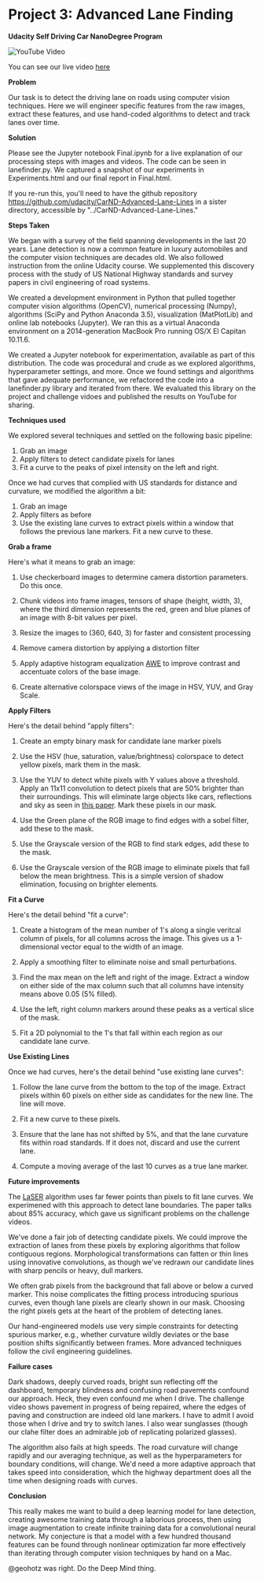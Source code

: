 
# Project 3: Advanced Lane Finding

**Udacity Self Driving Car NanoDegree Program**

![YouTube Video](https://img.youtube.com/vi/jbkHQcP-rdw/0.jpg)

You can see our live video [here](https://youtu.be/jbkHQcP-rdw)

**Problem**

Our task is to detect the driving lane on roads using computer vision
techniques.  Here we will engineer specific features from the raw images,
extract these features, and use hand-coded algorithms to detect and track
lanes over time.

**Solution**

Please see the Jupyter notebook Final.ipynb for a live explanation
of our processing steps with images and videos.   The code can be seen in lanefinder.py.  We captured a snapshot of our experiments in Experiments.html and our final report in Final.html.

If you re-run this, you'll need to have the github repository
https://github.com/udacity/CarND-Advanced-Lane-Lines in a sister
directory, accessible by "../CarND-Advanced-Lane-Lines."

**Steps Taken**

We began with a survey of the field spanning developments in the last
20 years.  Lane detection is now a common feature in luxury automobiles
and the computer vision techniques are decades old.  We also followed
instruction from the online Udacity course.   We supplemented this discovery
process with the study of US National Highway standards and survey
papers in civil engineering of road systems.

We created a development environment in Python that pulled together
computer vision algorithms (OpenCV), numerical processing (Numpy),
algorithms (SciPy and Python Anaconda 3.5), visualization (MatPlotLib) and
online lab notebooks (Jupyter).  We ran this as a virtual Anaconda environment
on a 2014-generation MacBook Pro running OS/X El Capitan 10.11.6.

We created a Jupyter notebook for experimentation, available as part of 
this distribution.  The code was procedural and crude as we explored algorithms,
hyperparameter settings, and more.  Once we found settings and algorithms
that gave adequate performance, we refactored the code into a lanefinder.py
library and iterated from there.  We evaluated this library on the project and challenge vidoes and published the results on YouTube for sharing.

**Techniques used**

We explored several techniques and settled on the following basic pipeline:

1. Grab an image
2. Apply filters to detect candidate pixels for lanes
3. Fit a curve to the peaks of pixel intensity on the left and right.

Once we had curves that complied with US standards for distance and curvature,
we modified the algorithm a bit:

1. Grab an image
2. Apply filters as before
3. Use the existing lane curves to extract pixels within a window 
that follows the previous lane markers.  Fit a new curve to these.

**Grab a frame**

Here's what it means to grab an image:

1. Use checkerboard images to determine camera distortion parameters.  Do this
once.

2. Chunk videos into frame images, tensors of shape (height, width, 3),
where the third dimension represents the red, green and blue planes
of an image with 8-bit values per pixel.

3. Resize the images to (360, 640, 3) for faster and consistent processing

4. Remove camera distortion by applying a distortion filter

5. Apply adaptive histogram equalization
[AWE](https://en.wikipedia.org/wiki/Adaptive_histogram_equalization) to improve
contrast and accentuate colors of the base image.

6. Create alternative colorspace views of the image in HSV, YUV, and Gray Scale.

**Apply Filters**

Here's the detail behind "apply filters":

1. Create an empty binary mask for candidate lane marker pixels 

2. Use the HSV (hue, saturation, value/brightness) colorspace to detect
yellow pixels, mark them in the mask.

3. Use the YUV to detect white pixels with Y values above a threshold.  Apply an
11x11 convolution to detect pixels that are 50% brighter than their surroundings.
This will eliminate large objects like cars, reflections and sky as seen in
[this paper](https://www.researchgate.net/publication/275963307_Real-Time_Lane_Detection_and_Rear-End_Collision_Warning_System_on_a_Mobile_Computing_Platform).  Mark these
pixels in our mask.

4. Use the Green plane of the RGB image to find edges with a sobel
filter, add these to the mask.

5. Use the Grayscale version of the RGB to find stark edges, add
these to the mask.

6. Use the Grayscale version of the RGB image to eliminate pixels that
fall below the mean brightness.  This is a simple version of shadow elimination,
focusing on brighter elements.

**Fit a Curve**

Here's the detail behind "fit a curve":

1. Create a histogram of the mean number of 1's along a single veritcal
column of pixels, for all columns across the image.  This gives us a 1-dimensional
vector equal to the width of an image.

2. Apply a smoothing filter to eliminate noise and small perturbations.

3. Find the max mean on the left and right of the image.  Extract a window on
either side of the max column such that all columns have intensity means above
0.05 (5% filled).

4. Use the left, right column markers around these peaks as a vertical slice
of the mask.

5. Fit a 2D polynomial to the 1's that fall within each region as our candidate
lane curve.

**Use Existing Lines**

Once we had curves, here's the detail behind "use existing lane curves":

1. Follow the lane curve from the bottom to the top of the image.  Extract
pixels within 60 pixels on either side as candidates for the new line.  The
line will move.

2. Fit a new curve to these pixels.

3. Ensure that the lane has not shifted by 5%, and that the lane curvature
fits within road standards.  If it does not, discard and use the current
lane.

4. Compute a moving average of the last 10 curves as a true lane marker.

**Future improvements**

The [LaSER](http://cvrr.ucsd.edu/publications/2013/SatzodaLASER13.pdf) algorithm
uses far fewer points than pixels to fit lane curves.  We experimened with this
approach to detect lane boundaries.  The paper talks about 85% accuracy, which gave
us significant problems on the challenge videos.  

We've done a fair job of detecting candidate pixels.  We could improve the 
extraction of lanes from these pixels by exploring algorithms that follow 
contiguous regions.  Morphological transformations can fatten or thin lines
using innovative convolutions, as though we've redrawn our candidate lines
with sharp pencils or heavy, dull markers.

We often grab pixels from the background
that fall above or below a curved marker.  This noise complicates the fitting
process introducing spurious curves, even though lane pixels are clearly shown
in our mask.  Choosing the right pixels gets at the heart of the problem
of detecting lanes.

Our hand-engineered models use very simple constraints for detecting spurious
marker, e.g., whether curvature wildly deviates or the base position shifts
significantly between frames.  More advanced techniques follow the civil engineering
guidelines.

**Failure cases**

Dark shadows, deeply curved roads, bright sun reflecting off the dashboard,
temporary blindness and confusing road pavements confound 
our approach.  Heck, they even confound me when I drive.  The challenge video
shows pavement in progress of being repaired, where the edges of paving
and construction are indeed old lane markers.  I have to admit I avoid
those when I drive and try to switch lanes.  I also wear sunglasses (though
our clahe filter does an admirable job of replicating polarized glasses).

The algorithm also fails at high speeds.  The road curvature will change
rapidly and our averaging technique, as well as the hyperparameters for 
boundary conditions, will change.  We'd need a more adaptive approach
that takes speed into consideration, which the highway department does
all the time when designing roads with curves.

**Conclusion**

This really makes me want to build a deep learning model for lane detection,
creating awesome training data through a laborious process, then using image 
augmentation to create infinite training data for a convolutional
neural network.  My conjecture is that
a model with a few hundred thousand features can be found through nonlinear
optimization far more effectively than iterating through computer vision
techniques by hand on a Mac.

@geohotz was right. Do the Deep Mind thing.
